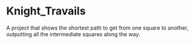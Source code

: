 # Knight_Travails

A project that shows the shortest path to get from one square to another, outputting all the intermediate squares along the way. 